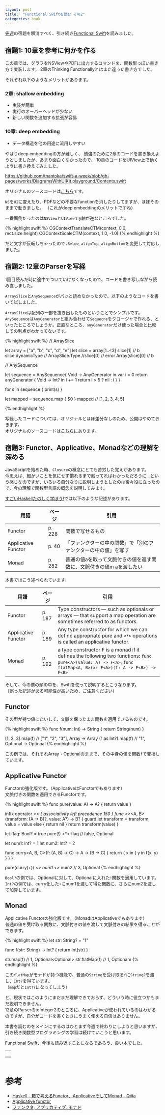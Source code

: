 ```yaml
---
layout: post
title:  "Functional Swiftを読む その2"
categories: book
---
```


[先週](/book/2016/01/10/read-functional-swift-1.html)の宿題を解消すべく、引き続き[Functional Swift](http://px.a8.net/svt/ejp?a8mat=1NWF4Y+EFRJQY+249K+BWGDT&a8ejpredirect=http%3A%2F%2Fwww.amazon.co.jp%2Fdp%2F3000480056%2F%3Ftag%3Da8-affi-255514-22)を読みました。

## 宿題1: 10章を参考に何かを作る

この章では、グラフをNSViewやPDFに出力するコマンドを、関数型っぽい書き方で実装します。
2章のThinking Functionallyとはまた違った書き方でした。

それぞれ以下のようなメリットがあります。

### 2章: shallow embedding

- 実装が簡単
- 実行のオーバーヘッドが少ない
- 新しい関数を追加する拡張が容易

### 10章: deep embedding

- データ構造を他の用途に流用しやすい

やはりdeep embeddingの方が難しく、 勉強のために2章のコードを書き換えようとしましたが、あまり面白くなかったので、
10章のコードをUIView上で動くように書き換えてみました。

<https://github.com/tnantoka/swift-a-week/blob/gh-pages/works/DiagramsWithUIKit.playground/Contents.swift>

オリジナルのソースコードは[こちら](https://github.com/objcio/functional-swift/blob/master/diagrams.swift)です。  

`NS`を`UI`に変えたり、PDFなどの不要なfunctionを消したりしてますが、ほぼそのままで動きました。
（これがdeep embeddingのメリットですね）

一番面倒だったのは`NSView`と`UIView`でy軸が逆なところでした。

{% highlight swift %}
CGContextTranslateCTM(context, 0.0, rect.size.height)
CGContextScaleCTM(context, 1.0, -1.0)
{% endhighlight %}

だと文字が反転しちゃったので`.Below`, `alignTop`, `alignBottom`を変更して対応しました。

## 宿題2: 12章のParserを写経

1回目読んだ時に途中でついていけなくなったので、コードを書き写しながら読み直しました。

`ArraySlice`と`AnySequence`がパッと読めなかったので、以下のようなコードを書いて試しました。  

`ArraySlice`は配列の一部を抜き出したものということでシンプルです。  
`AnySequence`は`AnyGenerator`と組み合わせて`Sequecne`をクロージャで作れる、といったところでしょうか。正直なところ、`anyGenerator`だけ使った場合と比較しての利点がわかってないです。

{% highlight swift %}
// ArraySlice

let array = ["a", "b", "c", "d", "e"]
let slice = array[1..<3]
slice[1] // b
slice.dynamicType // ArraySlice<String>.Type
//slice[0] // error
Array(slice)[0] // b


// AnySequence

let sequence = AnySequence{ Void -> AnyGenerator<Int> in
    var i = 0
    return anyGenerator { Void -> Int? in
        i += 1
        return i > 5 ? nil : i
    }
}

for s in sequence {
    print(s)
}

let mapped = sequence.map { $0 }
mapped // [1, 2, 3, 4, 5]

{% endhighlight %}

写経したコードについては、オリジナルとほぼ差分なしのため、公開はやめておきます。  
オリジナルのソースコードは[こちら](https://github.com/objcio/functional-swift/blob/master/parsing.swift)にあります。

## 宿題3: Functor、Applicative、Monadなどの理解を深める 

JavaScriptを始めた時、`Closure`の概念にとても苦労した覚えがあります。  
今思えば、細かいことを気にせず慣れるまで触ってればわかっただろうに…という感じなのですが、いろいろ自分なりに説明しようとしたのは後々役に立ったので、今の理解で関数型言語の概念を説明してみます。

[すごいHaskellたのしく学ぼう!](http://px.a8.net/svt/ejp?a8mat=1NWF4Y+EFRJQY+249K+BWGDT&a8ejpredirect=http%3A%2F%2Fwww.amazon.co.jp%2Fdp%2F4274068854%2F%3Ftag%3Da8-affi-255514-22)では以下のような記述があります。

用語 | ページ | 引用
--- | --- | ---
Functor | p. 228 | 関数で写せるもの
Applicative Functor | p. 40 | 「ファンクターの中の関数」で「別のファンクターの中の値」を写す
Monad | p. 282 | 普通の値aを取って文脈付きの値を返す関数に、文脈付きの値m aを渡したい

本書ではこう述べられています。

用語 | ページ | 引用
--- | --- | ---
Functor | p. 187 | Type constructors — such as optionals or arrays — that support a map operation are sometimes referred to as functors. 
Applicative Functor | p. 189 | Any type constructor for which we can define appropriate pure and `<*>` operations is called an applicative functor. 
Monad | p. 192 | a type constructor F is a monad if it defines the following two functions: `func pure<A>(value: A) -> F<A>`, `func flatMap<A, B>(x: F<A>)(f: A -> F<B>) -> F<B>`

そして、今の僕の頭の中を、Swiftを使って説明するとこうなります。  
（誤った記述がある可能性が高いため、ご注意ください）

## Functor 

その型が持つ値にたいして、文脈を保ったまま関数を適用できるものです。

{% highlight swift %}
func f(num: Int) -> String {
    return String(num)
}

[1, 2, 3].map(f) // ["1", "2", "3"], Array<Int> -> Array<String>
(1 as Int?).map(f) // "1", Optional<Int> -> Optional<String>
{% endhighlight %}

この例では、それぞれArray・Optionalのままで、その中身の値を関数`f`で変換しています。

## Applicative Functor

Functorの強化版です。（AppilcativeはFunctorでもあります）  
文脈付きの関数を適用できるFunctorです。

{% highlight swift %}
func pure<A>(value: A) -> A? {
    return value
}

infix operator <*> { associativity left precedence 150 }
func <*><A, B>(transform: (A -> B)?, value: A?) -> B? {
    guard let transform = transform, value = value else { return nil }
    return transform(value)
}

let flag: Bool? = true
pure(!) <*> flag // false, Optional<Int>

let num1: Int? = 1
let num2: Int? = 2

func curry<A, B, C>(f: (A, B) -> C) -> A -> (B -> C) {
    return { x in
        { y in
            f(x, y)
        }
    }
}

pure(curry(+)) <*> num1 <*> num2 // 3, Optional<Int>
{% endhighlight %}

`Bool?`の例では、Optionalに対して、Optionalに入れた`!`関数を適用しています。  
`Int?`の例では、curry化した`+`にnum1を渡して得た関数に、さらにnum2を渡して加算しています。

## Monad

Applicative Functorの強化版です。（MonadはApplicativeでもあります）  
普通の値を受け取る関数に、文脈付きの値を渡して文脈付きの結果を得ることができます。

{% highlight swift %}
let str: String? = "1"

func f(str: String) -> Int? {
    return Int(str)
}

str.map(f) // 1, Optional<Optional<Int>>
str.flatMap(f) // 1, Optionam<Int>
{% endhighlight %}

この`flatMap`がモナドが持つ機能で、普通の`String`を受け取る`f`に`String?`を渡し、`Int?`を得ています。  
（`map`だと`Int??`になってしまう）

と、現状ではこのようにまだまだ理解できておらず、どういう時に役立つかもまだ説明できません。  
12章のParserのtoInteger2のところに、Applicativeが使われているのはわかるのですが、自分がコードを書くときにうまく使える自信はありません。

本書を読むのをメインにするのはひとまず今週で終わりにしようと思いますが、引き続き関数型プログラミングの学習は続けていこうと思います。

Functional Swift、今後も読み返すことになるであろう、良い本でした。

<table cellpadding="0" cellspacing="0" border="0" style=" border-style: none; width:170px;"><tr style="border-style:none;"><td style="vertical-align:top; border-style:none; padding:10px;"><a href="http://px.a8.net/svt/ejp?a8mat=1NWF4Y+EFRJQY+249K+BWGDT&a8ejpredirect=http%3A%2F%2Fwww.amazon.co.jp%2Fdp%2F3000480056%2F%3Ftag%3Da8-affi-255514-22" target="_blank"><img border="0" alt="" src="http://ecx.images-amazon.com/images/I/31rBSsCp5GL._SS160_.jpg" /></a></td></tr><tr style="border-style:none;"></tr></table>
<img border="0" width="1" height="1" src="http://www16.a8.net/0.gif?a8mat=1NWF4Y+EFRJQY+249K+BWGDT" alt="">


# 参考

- [Haskell - 箱で考えるFunctor、ApplicativeそしてMonad - Qiita](http://qiita.com/suin/items/0255f0637921dcdfe83b)
- [Applicative functor](http://www.slideshare.net/UsrNameu1/applicative-functor)
- [ファンクタ, アプリカティブ, モナド](https://gist.github.com/kohyama/5856037)

